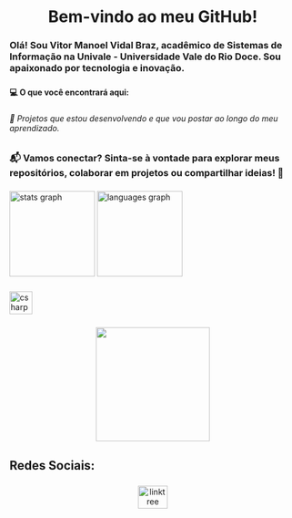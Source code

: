 <h1 align="center">Bem-vindo ao meu GitHub!</h1>

###

<h3 align="left">Olá! Sou Vitor Manoel Vidal Braz, acadêmico de Sistemas de Informação na Univale - Universidade Vale do Rio Doce. Sou apaixonado por tecnologia e inovação.</h3>

###

<h4 align="left">💻 O que você encontrará aqui:</h4>

###

<h6 align="left">🌟 Projetos que estou desenvolvendo e que vou postar ao longo do meu aprendizado.</h6>

###

<h3 align="left">📬 Vamos conectar? Sinta-se à vontade para explorar meus repositórios, colaborar em projetos ou compartilhar ideias! 🚀</h3>

###

<div align="left">
  <img src="https://github-readme-stats.vercel.app/api?username=vitormanoelvb&hide_title=false&hide_rank=false&show_icons=true&include_all_commits=true&count_private=true&disable_animations=false&theme=ocean_dark&locale=pt-br&hide_border=false&order=1" height="150" alt="stats graph"  />
  <img src="https://github-readme-stats.vercel.app/api/top-langs?username=vitormanoelunivale&locale=pt-br&hide_title=false&layout=compact&card_width=320&langs_count=5&theme=ocean_dark&hide_border=false&order=2" height="150" alt="languages graph"  />
</div>

###

<div align="left">
  <img src="https://cdn.jsdelivr.net/gh/devicons/devicon/icons/csharp/csharp-original.svg" height="40" alt="csharp logo"  />
</div>

###

<div align="center">
  <img height="200" src="https://i.gifer.com/4iKH.gif"  />
</div>

###

<h2 align="left">Redes Sociais:</h2>

###

<div align="center">
  <a href="https://linktr.ee/vitormanoelvb?fbclid=PAZXh0bgNhZW0CMTEAAabHsD1oiM5NAJgSTHrXMT5oraU6IAvON90D9rs1QW6gkSluImwxrEBRRE8_aem_vUES5wV83DudBdwTjeE_MQ" target="_blank">
    <img src="https://raw.githubusercontent.com/maurodesouza/profile-readme-generator/master/src/assets/icons/social/linktree/default.svg" width="52" height="40" alt="linktree logo"  />
  </a>
</div>

###
